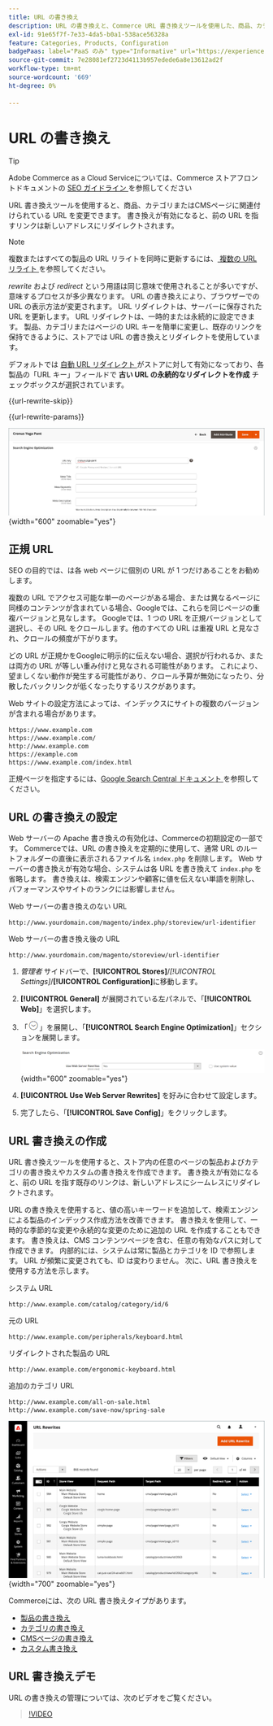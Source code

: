 ```yaml
---
title: URL の書き換え
description: URL の書き換えと、Commerce URL 書き換えツールを使用した、商品、カテゴリまたはCMSページに関連付けられている URL の変更について説明します。
exl-id: 91e65f7f-7e33-4da5-b0a1-538ace56328a
feature: Categories, Products, Configuration
badgePaas: label="PaaS のみ" type="Informative" url="https://experienceleague.adobe.com/en/docs/commerce/user-guides/product-solutions" tooltip="Adobe Commerce on Cloud プロジェクト（Adobeが管理する PaaS インフラストラクチャ）およびオンプレミスプロジェクトにのみ適用されます。"
source-git-commit: 7e28081ef2723d4113b957edede6a8e13612ad2f
workflow-type: tm+mt
source-wordcount: '669'
ht-degree: 0%

---
```


# URL の書き換え

>[!TIP]
>
>Adobe Commerce as a Cloud Serviceについては、Commerce ストアフロントドキュメントの [SEO ガイドライン ](https://experienceleague.adobe.com/developer/commerce/storefront/setup/seo/indexing/) を参照してください

URL 書き換えツールを使用すると、商品、カテゴリまたはCMSページに関連付けられている URL を変更できます。 書き換えが有効になると、前の URL を指すリンクは新しいアドレスにリダイレクトされます。

>[!NOTE]
>
>複数またはすべての製品の URL リライトを同時に更新するには、[ 複数の URL リライト ](url-rewrite-product.md#multiple-url-rewrites) を参照してください。

_rewrite_ および _redirect_ という用語は同じ意味で使用されることが多いですが、意味するプロセスが多少異なります。 URL の書き換えにより、ブラウザーでの URL の表示方法が変更されます。 URL リダイレクトは、サーバーに保存された URL を更新します。 URL リダイレクトは、一時的または永続的に設定できます。 製品、カテゴリまたはページの URL キーを簡単に変更し、既存のリンクを保持できるように、ストアでは URL の書き換えとリダイレクトを使用しています。

デフォルトでは [ 自動 URL リダイレクト ](url-redirect-product-automatic.md) がストアに対して有効になっており、各製品の「URL キー」フィールドで **古い URL の永続的なリダイレクトを作成** チェックボックスが選択されています。

{{url-rewrite-skip}}

{{url-rewrite-params}}

![ 検索エンジンの最適化 – 永続的な URL リダイレクトの作成 ](./assets/product-search-engine-optimization-create-permanent-redirect.png){width="600" zoomable="yes"}

## 正規 URL

SEO の目的では、は各 web ページに個別の URL が 1 つだけあることをお勧めします。

複数の URL でアクセス可能な単一のページがある場合、または異なるページに同様のコンテンツが含まれている場合、Googleでは、これらを同じページの重複バージョンと見なします。 Googleでは、1 つの URL を正規バージョンとして選択し、その URL をクロールします。他のすべての URL は重複 URL と見なされ、クロールの頻度が下がります。

どの URL が正規かをGoogleに明示的に伝えない場合、選択が行われるか、または両方の URL が等しい重み付けと見なされる可能性があります。 これにより、望ましくない動作が発生する可能性があり、クロール予算が無効になったり、分散したバックリンクが低くなったりするリスクがあります。

Web サイトの設定方法によっては、インデックスにサイトの複数のバージョンが含まれる場合があります。

    https://www.example.com
    https://www.example.com/
    http://www.example.com
    https://example.com
    https://www.example.com/index.html

正規ページを指定するには、[Google Search Central ドキュメント ](https://developers.google.com/search/docs/crawling-indexing/consolidate-duplicate-urls) を参照してください。

## URL の書き換えの設定

Web サーバーの Apache 書き換えの有効化は、Commerceの初期設定の一部です。 Commerceでは、URL の書き換えを定期的に使用して、通常 URL のルートフォルダーの直後に表示されるファイル名 `index.php` を削除します。 Web サーバーの書き換えが有効な場合、システムは各 URL を書き換えて `index.php` を省略します。 書き換えは、検索エンジンや顧客に値を伝えない単語を削除し、パフォーマンスやサイトのランクには影響しません。

Web サーバーの書き換えのない URL

    http://www.yourdomain.com/magento/index.php/storeview/url-identifier

Web サーバーの書き換え後の URL

    http://www.yourdomain.com/magento/storeview/url-identifier

1. _管理者_ サイドバーで、**[!UICONTROL Stores]**/_[!UICONTROL Settings]_/**[!UICONTROL Configuration]**&#x200B;に移動します。

1. **[!UICONTROL General]** が展開されている左パネルで、「**[!UICONTROL Web]**」を選択します。

1. 「![ 展開セレクター ](../assets/icon-display-expand.png)」を展開し、「**[!UICONTROL Search Engine Optimization]**」セクションを展開します。

   ![ 一般設定 – Web 検索エンジンの最適化 ](../configuration-reference/general/assets/web-search-engine-optimization.png){width="600" zoomable="yes"}

1. **[!UICONTROL Use Web Server Rewrites]** を好みに合わせて設定します。

1. 完了したら、「**[!UICONTROL Save Config]**」をクリックします。

## URL 書き換えの作成

URL 書き換えツールを使用すると、ストア内の任意のページの製品およびカテゴリの書き換えやカスタムの書き換えを作成できます。 書き換えが有効になると、前の URL を指す既存のリンクは、新しいアドレスにシームレスにリダイレクトされます。

URL の書き換えを使用すると、値の高いキーワードを追加して、検索エンジンによる製品のインデックス作成方法を改善できます。 書き換えを使用して、一時的な季節的な変更や永続的な変更のために追加の URL を作成することもできます。 書き換えは、CMS コンテンツページを含む、任意の有効なパスに対して作成できます。 内部的には、システムは常に製品とカテゴリを ID で参照します。 URL が頻繁に変更されても、ID は変わりません。 次に、URL 書き換えを使用する方法を示します。

システム URL

    http://www.example.com/catalog/category/id/6

元の URL

    http://www.example.com/peripherals/keyboard.html

リダイレクトされた製品の URL

    http://www.example.com/ergonomic-keyboard.html

追加のカテゴリ URL

    http://www.example.com/all-on-sale.html
    http://www.example.com/save-now/spring-sale

![URL 書き換えグリッド ](./assets/url-rewrites.png){width="700" zoomable="yes"}

Commerceには、次の URL 書き換えタイプがあります。

* [製品の書き換え](url-rewrite-product.md)
* [カテゴリの書き換え](url-rewrite-category.md)
* [CMSページの書き換え](url-rewrite-cms-page.md)
* [カスタム書き換え](url-rewrite-custom.md)

## URL 書き換えデモ

URL の書き換えの管理については、次のビデオをご覧ください。

>[!VIDEO](https://video.tv.adobe.com/v/343751?quality=12&learn=on)
